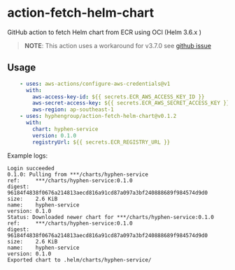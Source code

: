 # action-fetch-helm-chart

GitHub action to fetch Helm chart from ECR using OCI (Helm 3.6.x )

> **NOTE**: This action uses a workaround for v3.7.0 see [github issue](https://github.com/helm/helm/issues/10122#issuecomment-922900257)

## Usage

```yaml
    - uses: aws-actions/configure-aws-credentials@v1
      with:
        aws-access-key-id: ${{ secrets.ECR_AWS_ACCESS_KEY_ID }}
        aws-secret-access-key: ${{ secrets.ECR_AWS_SECRET_ACCESS_KEY }}
        aws-region: ap-southeast-1
    - uses: hyphengroup/action-fetch-helm-chart@v0.1.2
      with:
        chart: hyphen-service
        version: 0.1.0
        registryUrl: ${{ secrets.ECR_REGISTRY_URL }}
```

Example logs:

```
Login succeeded
0.1.0: Pulling from ***/charts/hyphen-service
ref:     ***/charts/hyphen-service:0.1.0
digest:  96184f4838f0676a214813aecd816a91cd87a097a3bf240888689f984574d9d0
size:    2.6 KiB
name:    hyphen-service
version: 0.1.0
Status: Downloaded newer chart for ***/charts/hyphen-service:0.1.0
ref:     ***/charts/hyphen-service:0.1.0
digest:  96184f4838f0676a214813aecd816a91cd87a097a3bf240888689f984574d9d0
size:    2.6 KiB
name:    hyphen-service
version: 0.1.0
Exported chart to .helm/charts/hyphen-service/
```
